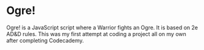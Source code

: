 # Ogre!
Ogre! is a JavaScript script where a Warrior fights an Ogre. It is based on 2e AD&amp;D rules. This was my first attempt at coding a project all on my own after completing Codecademy.
